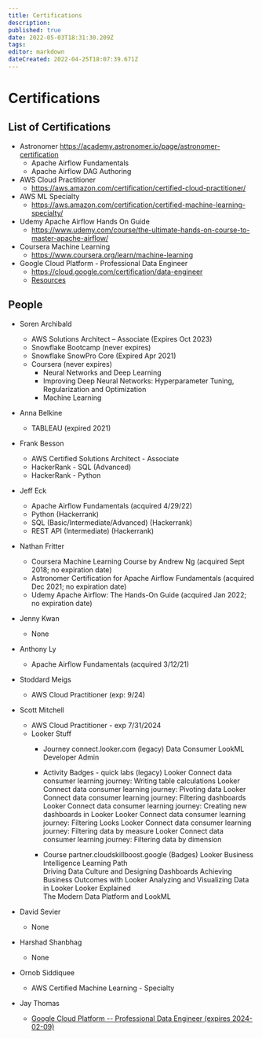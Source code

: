 ```yaml
---
title: Certifications
description: 
published: true
date: 2022-05-03T18:31:30.209Z
tags: 
editor: markdown
dateCreated: 2022-04-25T18:07:39.671Z
---
```


# Certifications

## List of Certifications

- Astronomer
  https://academy.astronomer.io/page/astronomer-certification
  - Apache Airflow Fundamentals
  - Apache Airflow DAG Authoring
- AWS Cloud Practitioner
	- https://aws.amazon.com/certification/certified-cloud-practitioner/
- AWS ML Specialty
  - https://aws.amazon.com/certification/certified-machine-learning-specialty/
- Udemy Apache Airflow Hands On Guide
  - https://www.udemy.com/course/the-ultimate-hands-on-course-to-master-apache-airflow/
- Coursera Machine Learning
  - https://www.coursera.org/learn/machine-learning
- Google Cloud Platform - Professional Data Engineer
  - https://cloud.google.com/certification/data-engineer
  - [Resources](/training/Certifications/training/gcp_professional_data_engineer_certification_v2)
  
## People

- Soren Archibald
  - AWS Solutions Architect – Associate (Expires Oct 2023)
  - Snowflake Bootcamp (never expires)
  - Snowflake SnowPro Core (Expired Apr 2021)
  - Coursera (never expires)
    - Neural Networks and Deep Learning
    - Improving Deep Neural Networks: Hyperparameter Tuning, Regularization and Optimization
    - Machine Learning
  
- Anna Belkine
	- TABLEAU (expired 2021)
  
- Frank Besson
	- AWS Certified Solutions Architect - Associate
  - HackerRank - SQL (Advanced)
  - HackerRank - Python

- Jeff Eck
	- Apache Airflow Fundamentals (acquired 4/29/22)
  - Python (Hackerrank)
  - SQL (Basic/Intermediate/Advanced) (Hackerrank)
  - REST API (Intermediate) (Hackerrank)
  
- Nathan Fritter
	- Coursera Machine Learning Course by Andrew Ng (acquired Sept 2018; no expiration date)
  - Astronomer Certification for Apache Airflow Fundamentals (acquired Dec 2021; no expiration date)
  - Udemy Apache Airflow: The Hands-On Guide (acquired Jan 2022; no expiration date)

- Jenny Kwan
  - None
  
- Anthony Ly
  - Apache Airflow Fundamentals (acquired 3/12/21)
  
- Stoddard Meigs
	- AWS Cloud Practitioner (exp: 9/24)
  
- Scott Mitchell
	- AWS Cloud Practitioner - exp 7/31/2024
  - Looker Stuff
    - Journey connect.looker.com (legacy)
    Data Consumer
    LookML Developer
    Admin

    - Activity Badges - quick labs (legacy)
    Looker Connect data consumer learning journey: Writing table calculations
    Looker Connect data consumer learning journey: Pivoting data
    Looker Connect data consumer learning journey: Filtering dashboards
    Looker Connect data consumer learning journey: Creating new dashboards in Looker
    Looker Connect data consumer learning journey: Filtering Looks
    Looker Connect data consumer learning journey: Filtering data by measure
    Looker Connect data consumer learning journey: Filtering data by dimension

    - Course partner.cloudskillboost.google (Badges)
    Looker Business Intelligence Learning Path			
    Driving Data Culture and Designing Dashboards
    Achieving Business Outcomes with Looker
    Analyzing and Visualizing Data in Looker
    Looker Explained		
    The Modern Data Platform and LookML

- David Sevier
	- None
  
- Harshad Shanbhag
	- None

- Ornob Siddiquee
  - AWS Certified Machine Learning - Specialty

- Jay Thomas
  - [Google Cloud Platform -- Professional Data Engineer (expires 2024-02-09)](/https://www.credential.net/50270678-ae98-414f-b084-d92dde2e25b1?key=c6258d6063febaa417238e29595d59110d2df03574d182a3f766f0457a3bf710)
